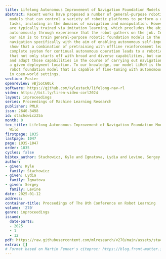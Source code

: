```yaml
---
title: Lifelong Autonomous Improvement of Navigation Foundation Models in the Wild
abstract: Recent works have proposed a number of general-purpose robotic foundation
  models that can control a variety of robotic platforms to perform a range of different
  tasks, including in the domains of navigation and manipulation. However, such models
  are typically trained via imitation learning, which precludes the ability to improve
  autonomously through experience that the robot gathers on the job. In this work,
  our aim is to train general-purpose robotic foundation models in the domain of robotic
  navigation specifically with the aim of enabling autonomous self-improvement. We
  show that a combination of pretraining with offline reinforcement learning and a
  complete system for continual autonomous operation leads to a robotic learning framework
  that not only starts off with broad and diverse capabilities, but can further improve
  and adapt those capabilities in the course of carrying out navigational tasks in
  a given deployment location. To our knowledge, our model LiReN is the first navigation
  robot foundation model that is capable of fine-tuning with autonomous online data
  in open-world settings.
section: Poster
openreview: vBj5oC60Lk
software: https://github.com/kylestach/lifelong-nav-rl
video: https://bit.ly/liren-video-corl2024
layout: inproceedings
series: Proceedings of Machine Learning Research
publisher: PMLR
issn: 2640-3498
id: stachowicz25a
month: 0
tex_title: Lifelong Autonomous Improvement of Navigation Foundation Models in the
  Wild
firstpage: 1035
lastpage: 1047
page: 1035-1047
order: 1035
cycles: false
bibtex_author: Stachowicz, Kyle and Ignatova, Lydia and Levine, Sergey
author:
- given: Kyle
  family: Stachowicz
- given: Lydia
  family: Ignatova
- given: Sergey
  family: Levine
date: 2025-01-12
address:
container-title: Proceedings of The 8th Conference on Robot Learning
volume: '270'
genre: inproceedings
issued:
  date-parts:
  - 2025
  - 1
  - 12
pdf: https://raw.githubusercontent.com/mlresearch/v270/main/assets/stachowicz25a/stachowicz25a.pdf
extras: []
# Format based on Martin Fenner's citeproc: https://blog.front-matter.io/posts/citeproc-yaml-for-bibliographies/
---
```

